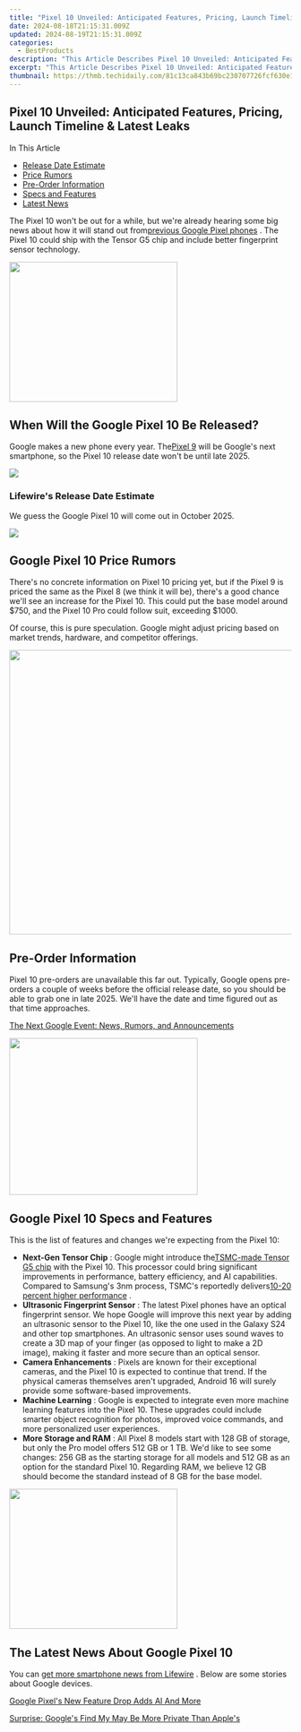 ```yaml
---
title: "Pixel 10 Unveiled: Anticipated Features, Pricing, Launch Timeline & Latest Leaks"
date: 2024-08-18T21:15:31.009Z
updated: 2024-08-19T21:15:31.009Z
categories:
  - BestProducts
description: "This Article Describes Pixel 10 Unveiled: Anticipated Features, Pricing, Launch Timeline & Latest Leaks"
excerpt: "This Article Describes Pixel 10 Unveiled: Anticipated Features, Pricing, Launch Timeline & Latest Leaks"
thumbnail: https://thmb.techidaily.com/81c13ca843b69bc230707726fcf630e171a8ad9a8fe460d7f27ac14f30c5db39.jpg
---
```


## Pixel 10 Unveiled: Anticipated Features, Pricing, Launch Timeline & Latest Leaks

 In This Article

* [Release Date Estimate](https://www.lifewire.com/#toc-when-will-the-google-pixel-10-be-released)
* [Price Rumors](https://www.lifewire.com/#toc-google-pixel-10-price-rumors)
* [Pre-Order Information](https://www.lifewire.com/#toc-pre-order-information)
* [Specs and Features](https://www.lifewire.com/#toc-google-pixel-10-specs-and-features)
* [Latest News](https://www.lifewire.com/#toc-the-latest-news-about-google-pixel-10)

 The Pixel 10 won't be out for a while, but we're already hearing some big news about how it will stand out from[previous Google Pixel phones](https://www.lifewire.com/google-pixel-phones-4152056) . The Pixel 10 could ship with the Tensor G5 chip and include better fingerprint sensor technology.

<!-- affiliate ads begin -->
<a href="https://modlily.sjv.io/c/5597632/1997817/17059" target="_top" id="1997817"><img src="//a.impactradius-go.com/display-ad/17059-1997817" border="0" alt="" width="300" height="250"/></a><img height="0" width="0" src="https://imp.pxf.io/i/5597632/1997817/17059" style="position:absolute;visibility:hidden;" border="0" />
<!-- affiliate ads end -->
## When Will the Google Pixel 10 Be Released?

 Google makes a new phone every year. The[Pixel 9](https://www.lifewire.com/google-pixel-9-8630767) will be Google's next smartphone, so the Pixel 10 release date won't be until late 2025.

<!-- affiliate ads begin -->
<a href="https://estore.macxdvd.com/order/checkout.php?PRODS=4526659&QTY=1&AFFILIATE=108875&CART=1"><img src="https://www.macxdvd.com/affiliate/new-banner/vcp-500x500.jpg" border="0"></a>
<!-- affiliate ads end -->
### Lifewire's Release Date Estimate

We guess the Google Pixel 10 will come out in October 2025.

<!-- affiliate ads begin -->
<a href="https://store.revouninstaller.com/order/checkout.php?PRODS=27889512&QTY=1&AFFILIATE=108875&CART=1"><img src="https://secure.avangate.com/images/merchant/4282ec8de8c9be897e7aff4aa231b1a4/728__90.jpg" border="0"></a>
<!-- affiliate ads end -->
## Google Pixel 10 Price Rumors

 There's no concrete information on Pixel 10 pricing yet, but if the Pixel 9 is priced the same as the Pixel 8 (we think it will be), there's a good chance we'll see an increase for the Pixel 10\. This could put the base model around $750, and the Pixel 10 Pro could follow suit, exceeding $1000.  

 Of course, this is pure speculation. Google might adjust pricing based on market trends, hardware, and competitor offerings.

<!-- affiliate ads begin -->
<a href="https://coinrule.sjv.io/c/5597632/1958379/18409" target="_top" id="1958379"><img src="//a.impactradius-go.com/display-ad/18409-1958379" border="0" alt="" width="856" height="508"/></a><img height="0" width="0" src="https://imp.pxf.io/i/5597632/1958379/18409" style="position:absolute;visibility:hidden;" border="0" />
<!-- affiliate ads end -->
## Pre-Order Information

 Pixel 10 pre-orders are unavailable this far out. Typically, Google opens pre-orders a couple of weeks before the official release date, so you should be able to grab one in late 2025\. We'll have the date and time figured out as that time approaches.

[The Next Google Event: News, Rumors, and Announcements](https://www.lifewire.com/google-event-5205756)

<!-- affiliate ads begin -->
<a href="https://laganoo.pxf.io/c/5597632/1657397/16446" target="_top" id="1657397"><img src="//a.impactradius-go.com/display-ad/16446-1657397" border="0" alt="" width="336" height="280"/></a><img height="0" width="0" src="https://imp.pxf.io/i/5597632/1657397/16446" style="position:absolute;visibility:hidden;" border="0" />
<!-- affiliate ads end -->
## Google Pixel 10 Specs and Features

 This is the list of features and changes we're expecting from the Pixel 10:

* **Next-Gen Tensor Chip** : Google might introduce the[TSMC-made Tensor G5 chip](https://www.androidauthority.com/tsmc-tensor-g5-proof-pixel-10-3445056/) with the Pixel 10\. This processor could bring significant improvements in performance, battery efficiency, and AI capabilities. Compared to Samsung's 3nm process, TSMC's reportedly delivers[10-20 percent higher performance](https://www.businesskorea.co.kr/news/articleView.html?idxno=219277) .
* **Ultrasonic Fingerprint Sensor** : The latest Pixel phones have an optical fingerprint sensor. We hope Google will improve this next year by adding an ultrasonic sensor to the Pixel 10, like the one used in the Galaxy S24 and other top smartphones. An ultrasonic sensor uses sound waves to create a 3D map of your finger (as opposed to light to make a 2D image), making it faster and more secure than an optical sensor.
* **Camera Enhancements** : Pixels are known for their exceptional cameras, and the Pixel 10 is expected to continue that trend. If the physical cameras themselves aren't upgraded, Android 16 will surely provide some software-based improvements.
* **Machine Learning** : Google is expected to integrate even more machine learning features into the Pixel 10\. These upgrades could include smarter object recognition for photos, improved voice commands, and more personalized user experiences.
* **More Storage and RAM** : All Pixel 8 models start with 128 GB of storage, but only the Pro model offers 512 GB or 1 TB. We'd like to see some changes: 256 GB as the starting storage for all models and 512 GB as an option for the standard Pixel 10\. Regarding RAM, we believe 12 GB should become the standard instead of 8 GB for the base model.

<!-- affiliate ads begin -->
<a href="https://caperobbin.sjv.io/c/5597632/2006118/18460" target="_top" id="2006118"><img src="//a.impactradius-go.com/display-ad/18460-2006118" border="0" alt="" width="300" height="250"/></a><img height="0" width="0" src="https://imp.pxf.io/i/5597632/2006118/18460" style="position:absolute;visibility:hidden;" border="0" />
<!-- affiliate ads end -->
## The Latest News About Google Pixel 10

 You can [get more smartphone news from Lifewire](https://www.lifewire.com/mobile-phone-news-4796390) . Below are some stories about Google devices.

[Google Pixel's New Feature Drop Adds AI And More](https://www.lifewire.com/google-pixel-s-new-feature-drop-adds-ai-and-more-8663574)

[Surprise: Google's Find My May Be More Private Than Apple's](https://www.lifewire.com/google-find-my-device-better-than-apple-8629920)


<ins class="adsbygoogle"
     style="display:block"
     data-ad-format="autorelaxed"
     data-ad-client="ca-pub-7571918770474297"
     data-ad-slot="1223367746"></ins>



<ins class="adsbygoogle"
     style="display:block"
     data-ad-client="ca-pub-7571918770474297"
     data-ad-slot="8358498916"
     data-ad-format="auto"
     data-full-width-responsive="true"></ins>


